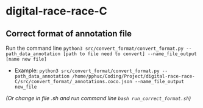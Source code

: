 # digital-race-race-C

## Correct format of annotation file
Run the command line ``python3 src/convert_format/convert_format.py --path_data_annotation [path to file need to convert] --name_file_output [name new file]``
- Example: ``python3 src/convert_format/convert_format.py --path_data_annotation /home/pphuc/Coding/Project/digital-race-race-C/src/convert_format/_annotations.coco.json --name_file_output new_file``

*(Or change in file .sh and run command line `bash run_correct_format.sh`)*